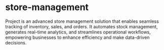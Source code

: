 # store-management
Project is an advanced store management solution that enables seamless tracking of inventory, sales, and orders. It automates stock management, generates real-time analytics, and streamlines operational workflows, empowering businesses to enhance efficiency and make data-driven decisions.
